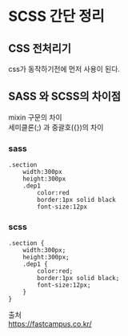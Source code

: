# SCSS 간단 정리
## CSS 전처리기  
css가 동작하기전에 먼저 사용이 된다.  

## SASS 와 SCSS의 차이점  
mixin 구문의 차이  
세미클론(;) 과 중괄호({})의 차이  
### sass  
```
.section
    width:300px
    height:300px
    .dep1
        color:red
        border:1px solid black
        font-size:12px
```  
### scss
```
.section {
    width:300px;
    height:300px;
    .dep1 {
        color:red;
        border:1px solid black;
        font-size:12px;
    }
}
``` 

출처  
https://fastcampus.co.kr/
